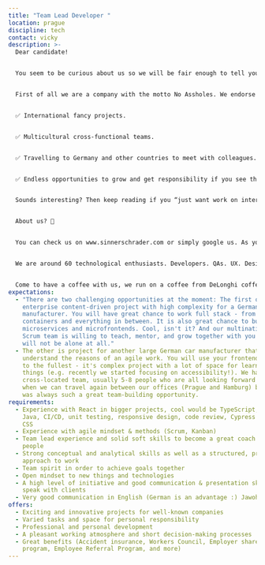 ```yaml
---
title: "Team Lead Developer "
location: prague
discipline: tech
contact: vicky
description: >-
  Dear candidate!


  You seem to be curious about us so we will be fair enough to tell you openly about what is expecting you if you decide to apply.


  First of all we are a company with the motto No Assholes. We endorse individuals and interactions over processes and tools in every project we have. #NoBullshit. What else?


  ✅ International fancy projects.


  ✅ Multicultural cross-functional teams.


  ✅ Travelling to Germany and other countries to meet with colleagues.


  ✅ Endless opportunities to grow and get responsibility if you see that potential in you!


  Sounds interesting? Then keep reading if you “just want work on interesting projects with no alpha leaders and no beta teams”.


  About us? 🚀


  You can check us on www.sinnerschrader.com or simply google us. As you would be sitting with us in our Prague studio, you may want to know that:


  We are around 60 technological enthusiasts. Developers. QAs. UX. Designers. Scrum Masters. And we want to grow by 100 soon! 🎉 We sit in Libeň in the office which was awarded “Office of the year 2018” 🥇 We work remotely with our German colleagues from Hamburg, Berlin, Munich and Frankfurt on cool projects for quite cool clients 🆒 We are led by 2 studio leads - Yorck who is responsible for Engineering & Product management and Petr who is responsible for Design - both charming gentlemen! 👈 


  Come to have a coffee with us, we run on a coffee from DeLonghi coffee maker and we will give you a free training on how to make a nice whip! ☕
expectations:
  - "There are two challenging opportunities at the moment: The first one is for
    enterprise content-driven project with high complexity for a German car
    manufacturer. You will have great chance to work full stack - from styles to
    containers and everything in between. It is also great chance to build
    microservices and microfrontends. Cool, isn't it? And our multinational
    Scrum team is willing to teach, mentor, and grow together with you - you
    will not be alone at all."
  - The other is project for another large German car manufacturer that
    understand the reasons of an agile work. You will use your frontend skills
    to the fullest - it's complex project with a lot of space for learning new
    things (e.g. recently we started focusing on accessibility!). We have
    cross-located team, usually 5-8 people who are all looking forward to times
    when we can travel again between our offices (Prague and Hamburg) because it
    was always such a great team-building opportunity.
requirements:
  - Experience with React in bigger projects, cool would be TypeScript, Node.js,
    Java, CI/CD, unit testing, responsive design, code review, Cypress tests,
    CSS
  - Experience with agile mindset & methods (Scrum, Kanban)
  - Team lead experience and solid soft skills to become a great coach for your
    people
  - Strong conceptual and analytical skills as well as a structured, proactive
    approach to work
  - Team spirit in order to achieve goals together
  - Open mindset to new things and technologies
  - A high level of initiative and good communication & presentation skills to
    speak with clients
  - Very good communication in English (German is an advantage :) Jawohl!)
offers:
  - Exciting and innovative projects for well-known companies
  - Varied tasks and space for personal responsibility
  - Professional and personal development
  - A pleasant working atmosphere and short decision-making processes
  - Great benefits (Accident insurance, Workers Council, Employer share purchase
    program, Employee Referral Program, and more)
---
```

